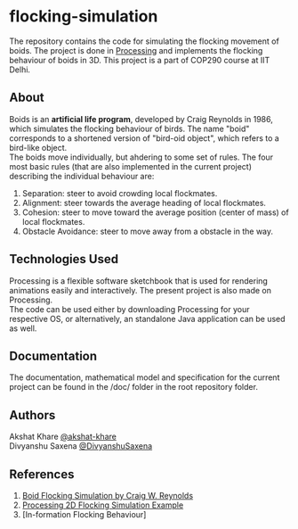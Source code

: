 # flocking-simulation
The repository contains the code for simulating the flocking movement of boids. The project is done in [Processing][1] and implements the flocking behaviour of boids in 3D. This project is a part of COP290 course at IIT Delhi.

## About
Boids is an **artificial life program**, developed by Craig Reynolds in 1986, which simulates the flocking behaviour of birds. The name "boid" corresponds to a shortened version of "bird-oid object", which refers to a bird-like object.  
The boids move individually, but ahdering to some set of rules. The four most basic rules (that are also implemented in the current project) describing the individual behaviour are:  
1. Separation: steer to avoid crowding local flockmates.  
2. Alignment: steer towards the average heading of local flockmates.  
3. Cohesion: steer to move toward the average position (center of mass) of local flockmates.  
4. Obstacle Avoidance: steer to move away from a obstacle in the way.  

## Technologies Used
Processing is a flexible software sketchbook that is used for rendering animations easily and interactively. The present project is also made on Processing.  
The code can be used either by downloading Processing for your respective OS, or alternatively, an standalone Java application can be used as well.

## Documentation
The documentation, mathematical model and specification for the current project can be found in the /doc/ folder in the root repository folder.

## Authors  
Akshat Khare [@akshat-khare][2]  
Divyanshu Saxena [@DivyanshuSaxena][3]  

## References
1. [Boid Flocking Simulation by Craig W. Reynolds][4]  
2. [Processing 2D Flocking Simulation Example][5]  
3. [In-formation Flocking Behaviour]

[1]: https://processing.org/
[2]: https://github.com/akshat-khare/
[3]: https://github.com/DivyanshuSaxena/
[4]: https://www.red3d.com/cwr/boids/
[5]: https://processing.org/examples/flocking.html
[6]: https://pdfs.semanticscholar.org/ea6d/3c59ef1166baeb0679aef553df6ebf7765c7.pdf
